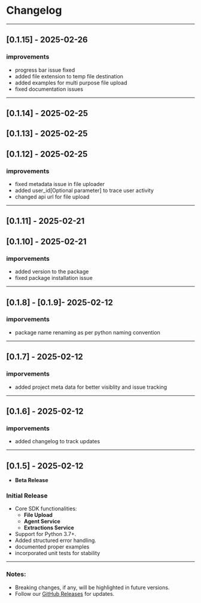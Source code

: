 # Changelog

---
## [0.1.15] - 2025-02-26
### improvements
- progress bar issue fixed
- added file extension to temp file destination
- added examples for multi purpose file upload
- fixed documentation issues

---
## [0.1.14] - 2025-02-25
## [0.1.13] - 2025-02-25
## [0.1.12] - 2025-02-25
### improvements
- fixed metadata issue in file uploader
- added user_id[Optional parameter] to trace user activity
- changed api url for file upload

---
## [0.1.11] - 2025-02-21
## [0.1.10] - 2025-02-21
### imporvements
- added version to the package
- fixed package installation issue
---
## [0.1.8] - [0.1.9]- 2025-02-12
### imporvements
- package name renaming as per python naming convention

---
## [0.1.7] - 2025-02-12
### imporvements
- added project meta data for better visiblity and issue tracking

---
## [0.1.6] - 2025-02-12
### imporvements
- added changelog to track updates

---
## [0.1.5] - 2025-02-12
- **Beta Release**
### Initial Release
- Core SDK functionalities:
  - **File Upload**
  - **Agent Service**
  - **Extractions Service**
- Support for Python 3.7+.
- Added structured error handling.
- documented proper examples
- incorporated unit tests for stability

---

### Notes:
- Breaking changes, if any, will be highlighted in future versions.
- Follow our [GitHub Releases](https://github.com/splorehq/splore-sdk-py/releases) for updates.